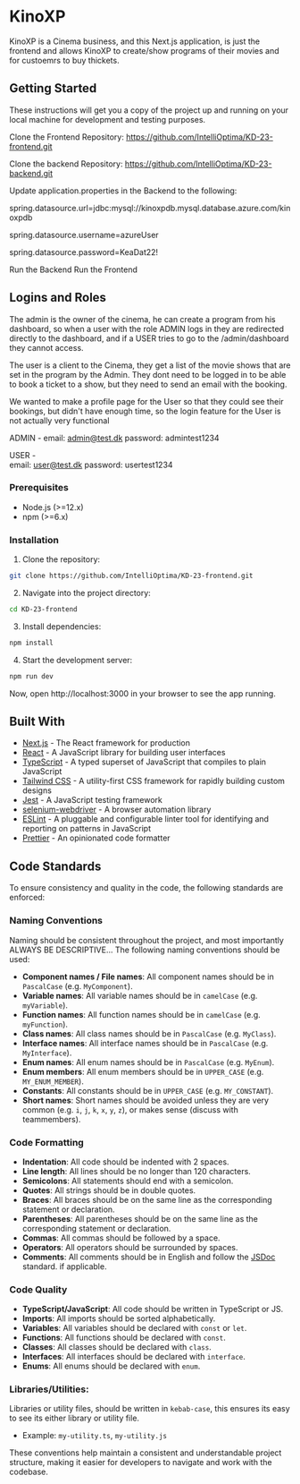 # KinoXP

KinoXP is a Cinema business, and this Next.js application, is just the frontend and allows KinoXP to create/show programs of their movies and for custoemrs to buy thickets.

## Getting Started

These instructions will get you a copy of the project up and running on your local machine for development and testing purposes.

Clone the Frontend Repository: https://github.com/IntelliOptima/KD-23-frontend.git

Clone the backend Repository: https://github.com/IntelliOptima/KD-23-backend.git

Update application.properties in the Backend to the following:


spring.datasource.url=jdbc:mysql://kinoxpdb.mysql.database.azure.com/kinoxpdb

spring.datasource.username=azureUser

spring.datasource.password=KeaDat22!


Run the Backend
Run the Frontend

## Logins and Roles

The admin is the owner of the cinema, he can create a program from his dashboard, so when a user with the role ADMIN logs in they are redirected directly to the dashboard, and if a USER tries to go to the /admin/dashboard they cannot access.

The user is a client to the Cinema, they get a list of the movie shows that are set in the program by the Admin. They dont need to be logged in to be able to book a ticket to a show, but they need to send an email with the booking.

We wanted to make a profile page for the User so that they could see their bookings, but didn't have enough time, so the login feature for the User is not actually very functional

ADMIN - 
        email: admin@test.dk
        password: admintest1234

USER -  
        email: user@test.dk
        password: usertest1234

### Prerequisites

- Node.js (>=12.x)
- npm (>=6.x)

### Installation

1. Clone the repository:

```bash
git clone https://github.com/IntelliOptima/KD-23-frontend.git
```

2. Navigate into the project directory:

```bash
cd KD-23-frontend
```

3. Install dependencies:

```bash
npm install
```

4. Start the development server:

```bash
npm run dev
```

Now, open http://localhost:3000 in your browser to see the app running.

## Built With

- [Next.js](https://nextjs.org/) - The React framework for production
- [React](https://reactjs.org/) - A JavaScript library for building user interfaces
- [TypeScript](https://www.typescriptlang.org/) - A typed superset of JavaScript that compiles to plain JavaScript
- [Tailwind CSS](https://tailwindcss.com/) - A utility-first CSS framework for rapidly building custom designs
- [Jest](https://jestjs.io/) - A JavaScript testing framework
- [selenium-webdriver](https://www.npmjs.com/package/selenium-webdriver) - A browser automation library
- [ESLint](https://eslint.org/) - A pluggable and configurable linter tool for identifying and reporting on patterns in JavaScript
- [Prettier](https://prettier.io/) - An opinionated code formatter


## Code Standards
To ensure consistency and quality in the code, the following standards are enforced:



### Naming Conventions
Naming should be consistent throughout the project, and most importantly ALWAYS BE DESCRIPTIVE... The following naming conventions should be used:
- **Component names / File names**: All component names should be in `PascalCase` (e.g. `MyComponent`).
- **Variable names**: All variable names should be in `camelCase` (e.g. `myVariable`).
- **Function names**: All function names should be in `camelCase` (e.g. `myFunction`).
- **Class names**: All class names should be in `PascalCase` (e.g. `MyClass`).
- **Interface names**: All interface names should be in `PascalCase` (e.g. `MyInterface`).
- **Enum names**: All enum names should be in `PascalCase` (e.g. `MyEnum`).
- **Enum members**: All enum members should be in `UPPER_CASE` (e.g. `MY_ENUM_MEMBER`).
- **Constants**: All constants should be in `UPPER_CASE` (e.g. `MY_CONSTANT`).
- **Short names**: Short names should be avoided unless they are very common (e.g. `i`, `j`, `k`, `x`, `y`, `z`), or makes sense (discuss with teammembers).

### Code Formatting
- **Indentation**: All code should be indented with 2 spaces.
- **Line length**: All lines should be no longer than 120 characters.
- **Semicolons**: All statements should end with a semicolon.
- **Quotes**: All strings should be in double quotes.
- **Braces**: All braces should be on the same line as the corresponding statement or declaration.
- **Parentheses**: All parentheses should be on the same line as the corresponding statement or declaration.
- **Commas**: All commas should be followed by a space.
- **Operators**: All operators should be surrounded by spaces.
- **Comments**: All comments should be in English and follow the [JSDoc](https://jsdoc.app/) standard. if applicable.

### Code Quality
- **TypeScript/JavaScript**: All code should be written in TypeScript or JS.
- **Imports**: All imports should be sorted alphabetically.
- **Variables**: All variables should be declared with `const` or `let`.
- **Functions**: All functions should be declared with `const`.
- **Classes**: All classes should be declared with `class`.
- **Interfaces**: All interfaces should be declared with `interface`.
- **Enums**: All enums should be declared with `enum`.

### Libraries/Utilities:
Libraries or utility files, should be written in `kebab-case`, this ensures its easy to see its either library or utility file.
- Example: `my-utility.ts`, `my-utility.js`


These conventions help maintain a consistent and understandable project structure, making it easier for developers to navigate and work with the codebase.

